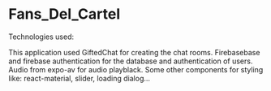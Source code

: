 # Fans_Del_Cartel

Technologies used:

This application used GiftedChat for creating the chat rooms.
Firebasebase and  firebase authentication for the database and authentication of users.
Audio from expo-av for audio playblack.
Some other components for styling like: react-material, slider, loading dialog...
